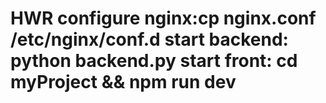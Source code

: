 # HWR configure nginx:cp nginx.conf /etc/nginx/conf.d start backend: python backend.py start front: cd myProject && npm run dev
